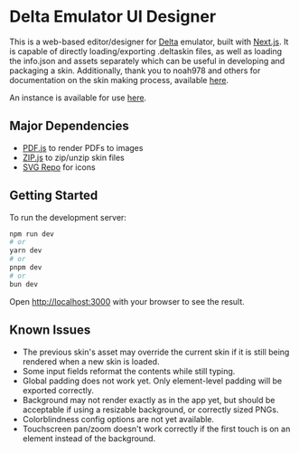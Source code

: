 # Delta Emulator UI Designer

This is a web-based editor/designer for [Delta](https://github.com/rileytestut/Delta) emulator, built with [Next.js](https://nextjs.org/). It is capable of directly loading/exporting .deltaskin files, as well as loading the info.json and assets separately which can be useful in developing and packaging a skin. Additionally, thank you to noah978 and others for documentation on the skin making process, available [here](https://noah978.gitbook.io/delta-docs/skins).

An instance is available for use [here](https://pseudo.tokyo/deltaemu).

## Major Dependencies

-   [PDF.js](https://mozilla.github.io/pdf.js/) to render PDFs to images
-   [ZIP.js](https://gildas-lormeau.github.io/zip.js/) to zip/unzip skin files
-   [SVG Repo](https://www.svgrepo.com) for icons

## Getting Started

To run the development server:

```bash
npm run dev
# or
yarn dev
# or
pnpm dev
# or
bun dev
```

Open [http://localhost:3000](http://localhost:3000) with your browser to see the result.

## Known Issues

-   The previous skin's asset may override the current skin if it is still being rendered when a new skin is loaded.
-   Some input fields reformat the contents while still typing.
-   Global padding does not work yet. Only element-level padding will be exported correctly.
-   Background may not render exactly as in the app yet, but should be acceptable if using a resizable background, or correctly sized PNGs.
-   Colorblindness config options are not yet available.
-   Touchscreen pan/zoom doesn't work correctly if the first touch is on an element instead of the background.
